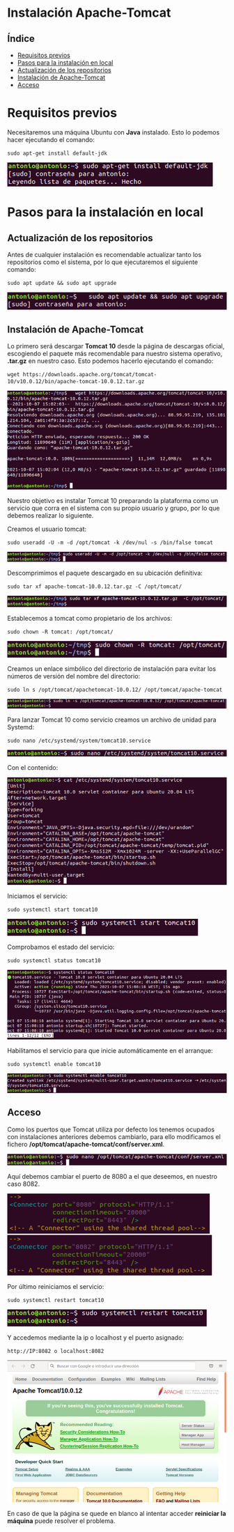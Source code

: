 # Instalación Apache-Tomcat

## Índice
- <a href="#1">Requisitos previos</a>
- <a href="#2">Pasos para la instalación en local</a>
- <a href="#3">Actualización de los repositorios</a>
- <a href="#4">Instalación de Apache-Tomcat</a>
- <a href="#5">Acceso</a>


# <a name="1">Requisitos previos</a>

Necesitaremos una máquina Ubuntu con **Java** instalado. Esto lo podemos hacer ejecutando el comando:

```
sudo apt-get install default-jdk
```

![jdk](img/1.png)


# <a name="2">Pasos para la instalación en local</a>

## <a name="3">Actualización de los repositorios</a>

Antes de cualquier instalación es recomendable actualizar tanto los repositorios como el sistema, por lo que ejecutaremos el siguiente comando:
```
sudo apt update && sudo apt upgrade
```

![update](img/2.png)

## <a name="4">Instalación de Apache-Tomcat</a>

Lo primero será descargar **Tomcat 10** desde la página de descargas oficial, escogiendo el paquete más recomendable para nuestro sistema operativo, **.tar.gz** en nuestro caso. Esto podemos hacerlo ejecutando el comando:

```
wget https://downloads.apache.org/tomcat/tomcat-10/v10.0.12/bin/apache-tomcat-10.0.12.tar.gz
```

![wget](img/3.png)

Nuestro objetivo es instalar Tomcat 10 preparando la plataforma como un servicio que corra en el sistema con su propio usuario y grupo, por lo que debemos realizar lo siguiente.

Creamos el usuario tomcat:

```
sudo useradd -U -m -d /opt/tomcat -k /dev/nul -s /bin/false tomcat
```

![useradd](img/4.png)

Descomprimimos el paquete descargado en su ubicación definitiva:

```
sudo tar xf apache-tomcat-10.0.12.tar.gz -C /opt/tomcat/
```

![tar](img/5.png)

Establecemos a tomcat como propietario de los archivos:

```
sudo chown -R tomcat: /opt/tomcat/
```

![chown](img/6.png)

Creamos un enlace simbólico del directorio de instalación para evitar los números de versión del nombre del directorio:

```
sudo ln s /opt/tomcat/apachetomcat-10.0.12/ /opt/tomcat/apache-tomcat
```

![ln](img/7.png)

Para lanzar Tomcat 10 como servicio creamos un archivo de unidad para Systemd:

```
sudo nano /etc/systemd/system/tomcat10.service
```

![nano](img/8.png)

Con el contenido:

![tomcar10.service](img/9.png)

Iniciamos el servicio:

```
sudo systemctl start tomcat10
```

![start](img/10.png)

Comprobamos el estado del servicio:

```
sudo systemctl status tomcat10
```

![status](img/11.png)

Habilitamos el servicio para que inicie automáticamente en el arranque:

```
sudo systemctl enable tomcat10
```

![enable](img/12.png)



## <a name="5">Acceso</a>

Como los puertos que Tomcat utiliza por defecto los tenemos ocupados con instalaciones anteriores debemos cambiarlo, para ello modificamos el fichero **/opt/tomcat/apache-tomcat/conf/server.xml**.

![nano](img/13.png)

Aquí debemos cambiar el puerto de 8080 a el que deseemos, en nuestro caso 8082.

![server.xml](img/14.png)
![server.xml](img/15.png)

Por último reiniciamos el servicio:

```
sudo systemctl restart tomcat10
```

![restart](img/16.png)

Y accedemos mediante la ip o localhost y el puerto asignado:

```
http://IP:8082 o localhost:8082
```

![web](img/17.png)

En caso de que la página se quede en blanco al intentar acceder **reiniciar la máquina** puede resolver el problema.
